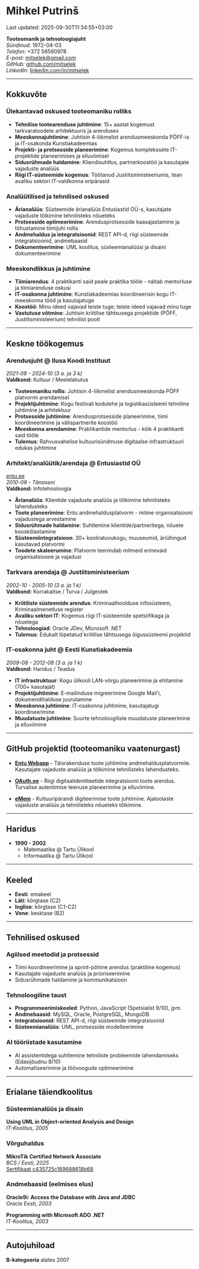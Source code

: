 # Mihkel Putrinš

Last updated: 2025-09-30T11:34:55+03:00

**Tooteomanik ja tehnoloogiajuht**  
*Sündinud:* 1972-04-03  
*Telefon:* +372 56560978  
*E-post:* [mitselek@gmail.com](mailto:mitselek@gmail.com)  
*GitHub:* [github.com/mitselek](https://github.com/mitselek)  
*LinkedIn:* [linkedin.com/in/mitselek](https://linkedin.com/in/mitselek)  

---

## Kokkuvõte

### Ülekantavad oskused tooteomaniku rolliks

- **Tehnilise tootearenduse juhtimine**: 15+ aastat kogemust tarkvaratoodete arhitektuuris ja arenduses
- **Meeskonnajuhtimine**: Juhtisin 4-liikmelist arendusmeeskonda PÖFF-is ja IT-osakonda Kunstiakadeemias
- **Projekti- ja protsesside planeerimine**: Kogemus komplekssete IT-projektide planeerimises ja elluviimisel
- **Sidusrühmade haldamine**: Kliendisuhtlus, partnerkoostöö ja kasutajate vajaduste analüüs
- **Riigi IT-süsteemide kogemus**: Töötanud Justiitsministeeriumis, tean avaliku sektori IT-valdkonna eripärasid

### Analüütilised ja tehnilised oskused

- **Ärianalüüs**: Süsteemide ärianalüüs Entusiastid OÜ-s, kasutajate vajaduste tõlkimine tehnilisteks nõueteks
- **Protsesside optimeerimine**: Arendusprotsesside kaasajastamine ja tõhustamine tiimijuhi rollis
- **Andmehaldus ja integratsioonid**: REST API-d, riigi süsteemide integratsioonid, andmebaasid
- **Dokumenteerimine**: UML koolitus, süsteemianalüüsi ja disaini dokumenteerimine

### Meeskondlikkus ja juhtimine

- **Tiimiarendus**: 4 praktikanti said peale praktika tööle - näitab mentorluse ja tiimiarenduse oskusi
- **IT-osakonna juhtimine**: Kunstiakadeemias koordineerisin kogu IT-meeskonna tööd ja kasutajatuge
- **Koostöö**: Minu ideed vajavad teiste tuge; teiste ideed vajavad minu tuge
- **Vastutuse võtmine**: Juhtisin kriitilise tähtsusega projektide (PÖFF, Justiitsministeerium) tehnilist poolt

---

## Keskne töökogemus

### Arendusjuht @ Ilusa Koodi Instituut

*2021-08 - 2024-10 (3 a. ja 3 k)*  
**Valdkond:** Kultuur / Meelelahutus

- **Tooteomaniku rollis**: Juhtisin 4-liikmelist arendusmeeskonda PÖFF platvormi arendamisel
- **Projektijuhtimine**: Kogu festivali kodulehe ja logistikasüsteemi tehniline juhtimine ja arhitektuur
- **Protsesside juhtimine**: Arendusprotsesside planeerimine, tiimi koordineerimine ja välispartnerite koostöö
- **Meeskonna arendamine**: Praktikantide mentorlus - kõik 4 praktikanti said tööle
- **Tulemus**: Rahvusvahelise kultuurisündmuse digitaalse infrastruktuuri edukas juhtimine

### Arhitekt/analüütik/arendaja @ Entusiastid OÜ

[entu.ee](https://entu.ee)  
*2010-09 - Tänaseni*  
**Valdkond:** Infotehnoloogia

- **Ärianalüüs**: Klientide vajaduste analüüs ja tõlkimine tehnilisteks lahendusteks
- **Toote planeerimine**: Entu andmehaldusplatvorm - mitme organisatsiooni vajadustega arvestamine
- **Sidusrühmade haldamine**: Suhtlemine klientide/partneritega, nõuete kooskõlastamine
- **Süsteemiintegratsioon**: 30+ kooliratuvukogu, muuseumid, äriühingud kasutavad platvormi
- **Toodete skaleerumine**: Platvorm teenindab mitmeid erinevaid organisatsioone ja vajadusi

### Tarkvara arendaja @ Justiitsministeerium

*2002-10 - 2005-10 (3 a. ja 1 k)*  
**Valdkond:** Korrakaitse / Turva / Julgeolek

- **Kriitiliste süsteemide arendus**: Kriminaalhoolduse infosüsteem, Kriminaalmenetluse register
- **Avaliku sektori IT**: Kogemus riigi IT-süsteemide spetsiifikaga ja nõuetega
- **Tehnoloogiad**: Oracle JDev, Microsoft .NET
- **Tulemus**: Edukalt lõpetatud kriitilise tähtsusega õigussüsteemi projektid

### IT-osakonna juht @ Eesti Kunstiakadeemia

*2009-08 - 2012-08 (3 a. ja 1 k)*  
**Valdkond:** Haridus / Teadus

- **IT infrastruktuur**: Kogu ülikooli LAN-võrgu planeerimine ja ehitamine (700+ kasutajat)
- **Projektijuhtimine**: E-mailinduse migreerimine Google Mail'i, dokumendihalduse juurutamine
- **Meeskonna juhtimine**: IT-osakonna juhtimine, kasutajatugi koordineerimine
- **Muudatuste juhtimine**: Suurte tehnoloogiliste muudatuste planeerimine ja elluviimine

---

## GitHub projektid (tooteomaniku vaatenurgast)

- **[Entu Webapp](https://github.com/entu/webapp)** - Täisrakenduse toote juhtimine andmehaldusplatvormile. Kasutajate vajaduste analüüs ja tõlkimine tehnilisteks lahendusteks.

- **[OAuth.ee](https://github.com/argoroots/est-o-auth)** - Riigi digitaalidentiteetide integratsiooni toote arendus. Turvalise autentimise teenuse planeerimine ja elluviimine.

- **[eMem](https://github.com/memoriaal/eMem)** - Kultuuripärandi digiteerimise toote juhtimine. Ajaloolaste vajaduste analüüs ja tehnilisteks nõueteks tõlkimine.

---

## Haridus

- **1990 - 2002**
  - Matemaatika @ Tartu Ülikool  
  - Informaatika @ Tartu Ülikool  

---

## Keeled

- **Eesti**: emakeel
- **Läti**: kõrgtase (C2)  
- **Inglise**: kõrgtase (C1-C2)
- **Vene**: kesktase (B2)

---

## Tehnilised oskused

### Agiilsed meetodid ja protsessid

- Tiimi koordineerimine ja sprint-põhine arendus (praktiline kogemus)
- Kasutajate vajaduste analüüs ja prioriseerimine
- Sidusrühmade haldamine ja kommunikatsioon

### Tehnoloogiline taust

- **Programmeerimiskeeled**: Python, JavaScript (Spetsialist 9/10), jpm.
- **Andmebaasid**: MySQL, Oracle, PostgreSQL, MongoDB
- **Integratsioonid**: REST API-d, riigi süsteemide integratsioonid
- **Süsteemianalüüs**: UML, protsesside modelleerimine

### AI tööriistade kasutamine

- AI assistentidega suhtlemine tehniliste probleemide lahendamiseks (Edasijõudnu 8/10)
- Automatiseerimine ja töövoogude optimeerimine

---

## Erialane täiendkoolitus

### Süsteemianalüüs ja disain

**Using UML in Object-oriented Analysis and Design**  
*IT-Koolitus, 2005*

### Võrguhaldus

**MikroTik Certified Network Associate**  
*BCS / Eesti, 2025*  
[Sertifikaat c435725c169688618b68](https://mikrotik.com/training/certificates/c435725c169688618b68)

### Andmebaasid (eelmises elus)

**Oracle9i: Access the Database with Java and JDBC**  
*Oracle Eesti, 2003*

**Programming with Microsoft ADO .NET**  
*IT-Koolitus, 2003*

---

## Autojuhiload

**B-kategooria** alates 2007
